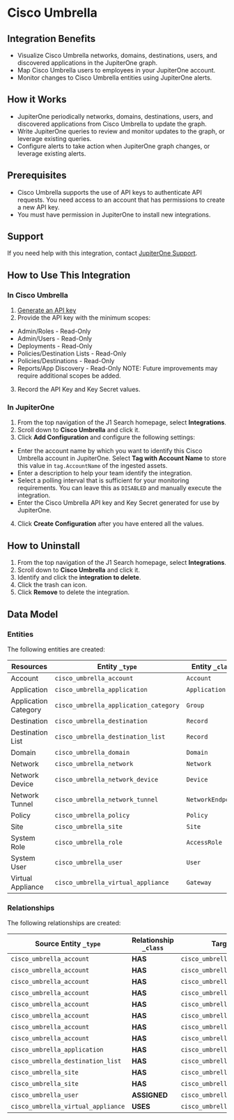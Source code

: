 # Cisco Umbrella

## Integration Benefits

- Visualize Cisco Umbrella networks, domains, destinations, users, and
  discovered applications in the JupiterOne graph.
- Map Cisco Umbrella users to employees in your JupiterOne account.
- Monitor changes to Cisco Umbrella entities using JupiterOne alerts.

## How it Works

- JupiterOne periodically networks, domains, destinations, users, and discovered
  applications from Cisco Umbrella to update the graph.
- Write JupiterOne queries to review and monitor updates to the graph, or
  leverage existing queries.
- Configure alerts to take action when JupiterOne graph changes, or leverage
  existing alerts.

## Prerequisites

- Cisco Umbrella supports the use of API keys to authenticate API requests. You
  need access to an account that has permissions to create a new API key.
- You must have permission in JupiterOne to install new integrations.

## Support

If you need help with this integration, contact
[JupiterOne Support](https://support.jupiterone.io).

## How to Use This Integration

### In Cisco Umbrella

1. [Generate an API key](https://docs.umbrella.com/umbrella-user-guide/docs/add-umbrella-api-keys)
2. Provide the API key with the minimum scopes:

- Admin/Roles - Read-Only
- Admin/Users - Read-Only
- Deployments - Read-Only
- Policies/Destination Lists - Read-Only
- Policies/Destinations - Read-Only
- Reports/App Discovery - Read-Only NOTE: Future improvements may require
  additional scopes be added.

3. Record the API Key and Key Secret values.

### In JupiterOne

1. From the top navigation of the J1 Search homepage, select **Integrations**.
2. Scroll down to **Cisco Umbrella** and click it.
3. Click **Add Configuration** and configure the following settings:

- Enter the account name by which you want to identify this Cisco Umbrella
  account in JupiterOne. Select **Tag with Account Name** to store this value in
  `tag.AccountName` of the ingested assets.
- Enter a description to help your team identify the integration.
- Select a polling interval that is sufficient for your monitoring requirements.
  You can leave this as `DISABLED` and manually execute the integration.
- Enter the Cisco Umbrella API key and Key Secret generated for use by
  JupiterOne.

4. Click **Create Configuration** after you have entered all the values.

## How to Uninstall

1. From the top navigation of the J1 Search homepage, select **Integrations**.
2. Scroll down to **Cisco Umbrella** and click it.
3. Identify and click the **integration to delete**.
4. Click the trash can icon.
5. Click **Remove** to delete the integration.

<!-- {J1_DOCUMENTATION_MARKER_START} -->
<!--
********************************************************************************
NOTE: ALL OF THE FOLLOWING DOCUMENTATION IS GENERATED USING THE
"j1-integration document" COMMAND. DO NOT EDIT BY HAND! PLEASE SEE THE DEVELOPER
DOCUMENTATION FOR USAGE INFORMATION:

https://github.com/JupiterOne/sdk/blob/main/docs/integrations/development.md
********************************************************************************
-->

## Data Model

### Entities

The following entities are created:

| Resources            | Entity `_type`                        | Entity `_class`   |
| -------------------- | ------------------------------------- | ----------------- |
| Account              | `cisco_umbrella_account`              | `Account`         |
| Application          | `cisco_umbrella_application`          | `Application`     |
| Application Category | `cisco_umbrella_application_category` | `Group`           |
| Destination          | `cisco_umbrella_destination`          | `Record`          |
| Destination List     | `cisco_umbrella_destination_list`     | `Record`          |
| Domain               | `cisco_umbrella_domain`               | `Domain`          |
| Network              | `cisco_umbrella_network`              | `Network`         |
| Network Device       | `cisco_umbrella_network_device`       | `Device`          |
| Network Tunnel       | `cisco_umbrella_network_tunnel`       | `NetworkEndpoint` |
| Policy               | `cisco_umbrella_policy`               | `Policy`          |
| Site                 | `cisco_umbrella_site`                 | `Site`            |
| System Role          | `cisco_umbrella_role`                 | `AccessRole`      |
| System User          | `cisco_umbrella_user`                 | `User`            |
| Virtual Appliance    | `cisco_umbrella_virtual_appliance`    | `Gateway`         |

### Relationships

The following relationships are created:

| Source Entity `_type`              | Relationship `_class` | Target Entity `_type`                 |
| ---------------------------------- | --------------------- | ------------------------------------- |
| `cisco_umbrella_account`           | **HAS**               | `cisco_umbrella_application`          |
| `cisco_umbrella_account`           | **HAS**               | `cisco_umbrella_destination_list`     |
| `cisco_umbrella_account`           | **HAS**               | `cisco_umbrella_domain`               |
| `cisco_umbrella_account`           | **HAS**               | `cisco_umbrella_network`              |
| `cisco_umbrella_account`           | **HAS**               | `cisco_umbrella_network_device`       |
| `cisco_umbrella_account`           | **HAS**               | `cisco_umbrella_policy`               |
| `cisco_umbrella_account`           | **HAS**               | `cisco_umbrella_site`                 |
| `cisco_umbrella_account`           | **HAS**               | `cisco_umbrella_user`                 |
| `cisco_umbrella_application`       | **HAS**               | `cisco_umbrella_application_category` |
| `cisco_umbrella_destination_list`  | **HAS**               | `cisco_umbrella_destination`          |
| `cisco_umbrella_site`              | **HAS**               | `cisco_umbrella_network_tunnel`       |
| `cisco_umbrella_site`              | **HAS**               | `cisco_umbrella_virtual_appliance`    |
| `cisco_umbrella_user`              | **ASSIGNED**          | `cisco_umbrella_role`                 |
| `cisco_umbrella_virtual_appliance` | **USES**              | `cisco_umbrella_domain`               |

<!--
********************************************************************************
END OF GENERATED DOCUMENTATION AFTER BELOW MARKER
********************************************************************************
-->
<!-- {J1_DOCUMENTATION_MARKER_END} -->
